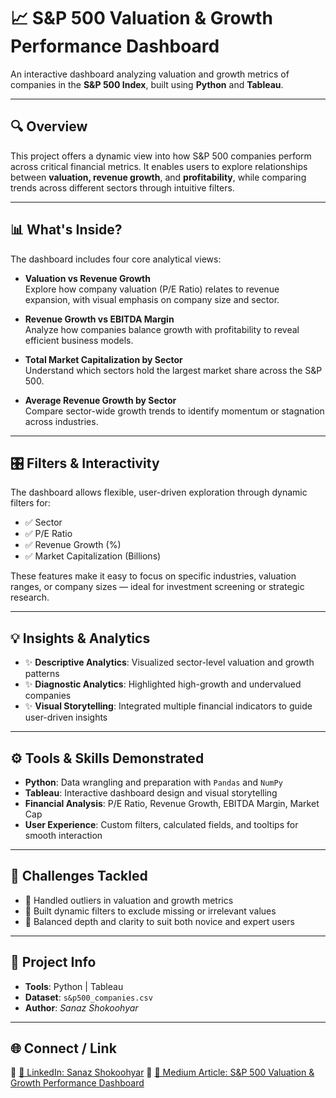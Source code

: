 # 📈 S&P 500 Valuation & Growth Performance Dashboard

An interactive dashboard analyzing valuation and growth metrics of companies in the **S&P 500 Index**, built using **Python** and **Tableau**.

---

## 🔍 Overview
This project offers a dynamic view into how S&P 500 companies perform across critical financial metrics. It enables users to explore relationships between **valuation, revenue growth**, and **profitability**, while comparing trends across different sectors through intuitive filters.

---

## 📊 What's Inside?
The dashboard includes four core analytical views:

- **Valuation vs Revenue Growth**  
  Explore how company valuation (P/E Ratio) relates to revenue expansion, with visual emphasis on company size and sector.

- **Revenue Growth vs EBITDA Margin**  
  Analyze how companies balance growth with profitability to reveal efficient business models.

- **Total Market Capitalization by Sector**  
  Understand which sectors hold the largest market share across the S&P 500.

- **Average Revenue Growth by Sector**  
  Compare sector-wide growth trends to identify momentum or stagnation across industries.

---

## 🎛️ Filters & Interactivity
The dashboard allows flexible, user-driven exploration through dynamic filters for:

- ✅ Sector  
- ✅ P/E Ratio  
- ✅ Revenue Growth (%)  
- ✅ Market Capitalization (Billions)

These features make it easy to focus on specific industries, valuation ranges, or company sizes — ideal for investment screening or strategic research.

---

## 💡 Insights & Analytics
- ✨ **Descriptive Analytics**: Visualized sector-level valuation and growth patterns  
- ✨ **Diagnostic Analytics**: Highlighted high-growth and undervalued companies  
- ✨ **Visual Storytelling**: Integrated multiple financial indicators to guide user-driven insights  

---

## ⚙️ Tools & Skills Demonstrated
- **Python**: Data wrangling and preparation with `Pandas` and `NumPy`  
- **Tableau**: Interactive dashboard design and visual storytelling  
- **Financial Analysis**: P/E Ratio, Revenue Growth, EBITDA Margin, Market Cap  
- **User Experience**: Custom filters, calculated fields, and tooltips for smooth interaction

---

## 🧠 Challenges Tackled
- 🚫 Handled outliers in valuation and growth metrics  
- 🎯 Built dynamic filters to exclude missing or irrelevant values  
- 🎨 Balanced depth and clarity to suit both novice and expert users

---

## 📁 Project Info
- **Tools**: Python | Tableau  
- **Dataset**: `s&p500_companies.csv`  
- **Author**: *Sanaz Shokoohyar*

---

## 🌐 Connect / Link   
🔹 [🔗 LinkedIn: Sanaz Shokoohyar](https://www.linkedin.com/in/sanaz-shokoohyar-2bb2245a/)
🔹 [🔗 Medium Article: S&P 500 Valuation & Growth Performance Dashboard](https://medium.com/@s.shokoohyar/s-p-500-valuation-growth-performance-dashboard-669503066c59)






